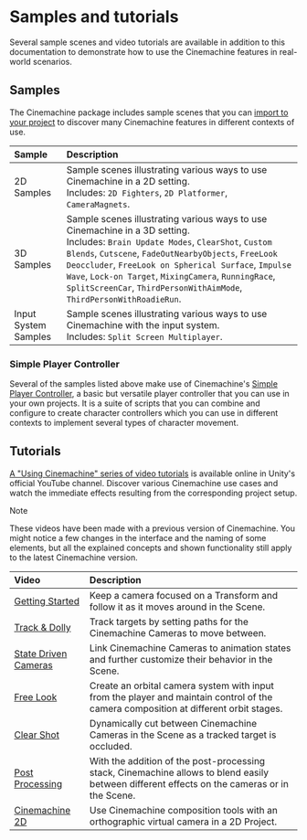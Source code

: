 # Samples and tutorials

Several sample scenes and video tutorials are available in addition to this documentation to demonstrate how to use the Cinemachine features in real-world scenarios.

## Samples

The Cinemachine package includes sample scenes that you can [import to your project](samples-import.md) to discover many Cinemachine features in different contexts of use.

| Sample | Description |
| :--- | :--- |
| 2D Samples | Sample scenes illustrating various ways to use Cinemachine in a 2D setting.<br />Includes: `2D Fighters`, `2D Platformer`, `CameraMagnets`. |
| 3D Samples | Sample scenes illustrating various ways to use Cinemachine in a 3D setting.<br />Includes: `Brain Update Modes`, `ClearShot`, `Custom Blends`, `Cutscene`, `FadeOutNearbyObjects`, `FreeLook Deoccluder`, `FreeLook on Spherical Surface`, `Impulse Wave`, `Lock-on Target`, `MixingCamera`, `RunningRace`, `SplitScreenCar`, `ThirdPersonWithAimMode`, `ThirdPersonWithRoadieRun`. |
| Input System Samples | Sample scenes illustrating various ways to use Cinemachine with the input system.<br />Includes: `Split Screen Multiplayer`. |

### Simple Player Controller

Several of the samples listed above make use of Cinemachine's [Simple Player Controller](SimplePlayerController.md), a basic but versatile player controller that you can use in your own projects. It is a suite of scripts that you can combine and configure to create character controllers which you can use in different contexts to implement several types of character movement.

## Tutorials

[A "Using Cinemachine" series of video tutorials](https://www.youtube.com/playlist?list=PLX2vGYjWbI0TQpl4JdfEDNO1xK_I34y8P) is available online in Unity's official YouTube channel. Discover various Cinemachine use cases and watch the immediate effects resulting from the corresponding project setup.

> [!NOTE]
> These videos have been made with a previous version of Cinemachine. You might notice a few changes in the interface and the naming of some elements, but all the explained concepts and shown functionality still apply to the latest Cinemachine version.

| Video | Description |
| :--- | :--- |
| [Getting Started](https://www.youtube.com/watch?v=x6Q5sKXjZOM&list=PLX2vGYjWbI0TQpl4JdfEDNO1xK_I34y8P) | Keep a camera focused on a Transform and follow it as it moves around in the Scene. |
| [Track & Dolly](https://www.youtube.com/watch?v=q1fkx94vHtg&list=PLX2vGYjWbI0TQpl4JdfEDNO1xK_I34y8P) | Track targets by setting paths for the Cinemachine Cameras to move between. |
| [State Driven Cameras](https://www.youtube.com/watch?v=2X00qXErxIM&list=PLX2vGYjWbI0TQpl4JdfEDNO1xK_I34y8P) | Link Cinemachine Cameras to animation states and further customize their behavior in the Scene. |
| [Free Look](https://www.youtube.com/watch?v=X33t13gOBFw&list=PLX2vGYjWbI0TQpl4JdfEDNO1xK_I34y8P) | Create an orbital camera system with input from the player and maintain control of the camera composition at different orbit stages. |
| [Clear Shot](https://www.youtube.com/watch?v=I9w-agFYZ3I&list=PLX2vGYjWbI0TQpl4JdfEDNO1xK_I34y8P) | Dynamically cut between Cinemachine Cameras in the Scene as a tracked target is occluded. |
| [Post Processing](https://www.youtube.com/watch?v=jFqOEvrVZeE&list=PLX2vGYjWbI0TQpl4JdfEDNO1xK_I34y8P) | With the addition of the post-processing stack, Cinemachine allows to blend easily between different effects on the cameras or in the Scene. |
| [Cinemachine 2D](https://www.youtube.com/watch?v=mWqX8GxeCBk&list=PLX2vGYjWbI0TQpl4JdfEDNO1xK_I34y8P) | Use Cinemachine composition tools with an orthographic virtual camera in a 2D Project. |
